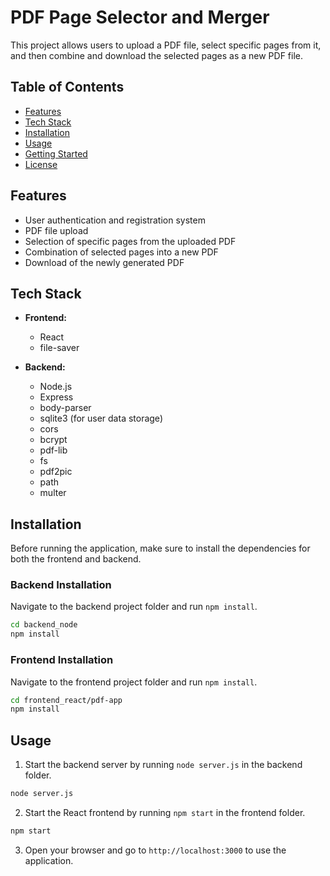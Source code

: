 # PDF Page Selector and Merger

This project allows users to upload a PDF file, select specific pages from it, and then combine and download the selected pages as a new PDF file.

## Table of Contents
- [Features](#features)
- [Tech Stack](#tech-stack)
- [Installation](#installation)
- [Usage](#usage)
- [Getting Started](#getting-started)
- [License](#license)

## Features

- User authentication and registration system
- PDF file upload
- Selection of specific pages from the uploaded PDF
- Combination of selected pages into a new PDF
- Download of the newly generated PDF

## Tech Stack

- **Frontend:**
  - React
  - file-saver

- **Backend:**
  - Node.js
  - Express
  - body-parser
  - sqlite3 (for user data storage)
  - cors
  - bcrypt
  - pdf-lib
  - fs
  - pdf2pic
  - path
  - multer

## Installation

Before running the application, make sure to install the dependencies for both the frontend and backend.

### Backend Installation

Navigate to the backend project folder and run `npm install`.

```bash
cd backend_node
npm install
```

### Frontend Installation

Navigate to the frontend project folder and run `npm install`.

```bash
cd frontend_react/pdf-app
npm install
```

## Usage

1. Start the backend server by running `node server.js` in the backend folder.

```bash
node server.js
```

2. Start the React frontend by running `npm start` in the frontend folder.

```bash
npm start
```

3. Open your browser and go to `http://localhost:3000` to use the application.


